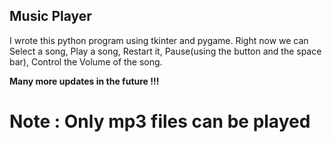 ## Music Player

I wrote this python program using tkinter and pygame.
Right now we can Select a song, Play a song, Restart it, Pause(using the button and the space bar), Control the Volume of the song.

**Many more updates in the future !!!**

# Note : Only mp3 files can be played

